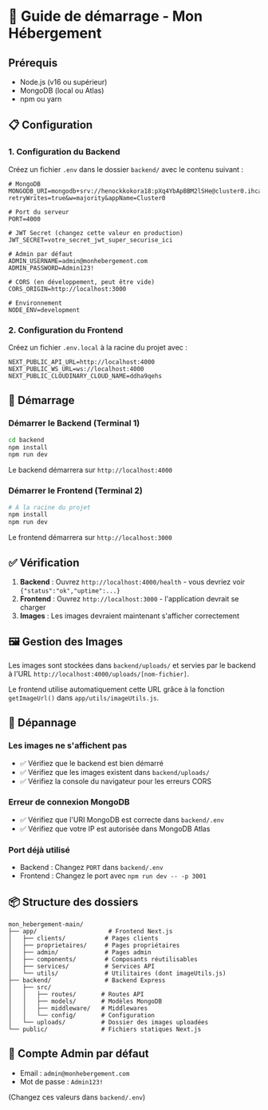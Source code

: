 # 🚀 Guide de démarrage - Mon Hébergement

## Prérequis
- Node.js (v16 ou supérieur)
- MongoDB (local ou Atlas)
- npm ou yarn

## 📋 Configuration

### 1. Configuration du Backend

Créez un fichier `.env` dans le dossier `backend/` avec le contenu suivant :

```env
# MongoDB
MONGODB_URI=mongodb+srv://henockkokora18:pXq4YbApBBM2lSHe@cluster0.ihcao.mongodb.net/monhebergement?retryWrites=true&w=majority&appName=Cluster0

# Port du serveur
PORT=4000

# JWT Secret (changez cette valeur en production)
JWT_SECRET=votre_secret_jwt_super_securise_ici

# Admin par défaut
ADMIN_USERNAME=admin@monhebergement.com
ADMIN_PASSWORD=Admin123!

# CORS (en développement, peut être vide)
CORS_ORIGIN=http://localhost:3000

# Environnement
NODE_ENV=development
```

### 2. Configuration du Frontend

Créez un fichier `.env.local` à la racine du projet avec :

```env
NEXT_PUBLIC_API_URL=http://localhost:4000
NEXT_PUBLIC_WS_URL=ws://localhost:4000
NEXT_PUBLIC_CLOUDINARY_CLOUD_NAME=ddha9qehs
```

## 🏃 Démarrage

### Démarrer le Backend (Terminal 1)

```bash
cd backend
npm install
npm run dev
```

Le backend démarrera sur `http://localhost:4000`

### Démarrer le Frontend (Terminal 2)

```bash
# À la racine du projet
npm install
npm run dev
```

Le frontend démarrera sur `http://localhost:3000`

## ✅ Vérification

1. **Backend** : Ouvrez `http://localhost:4000/health` - vous devriez voir `{"status":"ok","uptime":...}`
2. **Frontend** : Ouvrez `http://localhost:3000` - l'application devrait se charger
3. **Images** : Les images devraient maintenant s'afficher correctement

## 🖼️ Gestion des Images

Les images sont stockées dans `backend/uploads/` et servies par le backend à l'URL `http://localhost:4000/uploads/[nom-fichier]`.

Le frontend utilise automatiquement cette URL grâce à la fonction `getImageUrl()` dans `app/utils/imageUtils.js`.

## 🐛 Dépannage

### Les images ne s'affichent pas
- ✅ Vérifiez que le backend est bien démarré
- ✅ Vérifiez que les images existent dans `backend/uploads/`
- ✅ Vérifiez la console du navigateur pour les erreurs CORS

### Erreur de connexion MongoDB
- ✅ Vérifiez que l'URI MongoDB est correcte dans `backend/.env`
- ✅ Vérifiez que votre IP est autorisée dans MongoDB Atlas

### Port déjà utilisé
- Backend : Changez `PORT` dans `backend/.env`
- Frontend : Changez le port avec `npm run dev -- -p 3001`

## 📦 Structure des dossiers

```
mon_hebergement-main/
├── app/                    # Frontend Next.js
│   ├── clients/           # Pages clients
│   ├── proprietaires/     # Pages propriétaires
│   ├── admin/             # Pages admin
│   ├── components/        # Composants réutilisables
│   ├── services/          # Services API
│   └── utils/             # Utilitaires (dont imageUtils.js)
├── backend/               # Backend Express
│   ├── src/
│   │   ├── routes/       # Routes API
│   │   ├── models/       # Modèles MongoDB
│   │   ├── middleware/   # Middlewares
│   │   └── config/       # Configuration
│   └── uploads/          # Dossier des images uploadées
└── public/               # Fichiers statiques Next.js
```

## 🔐 Compte Admin par défaut

- Email : `admin@monhebergement.com`
- Mot de passe : `Admin123!`

(Changez ces valeurs dans `backend/.env`)
